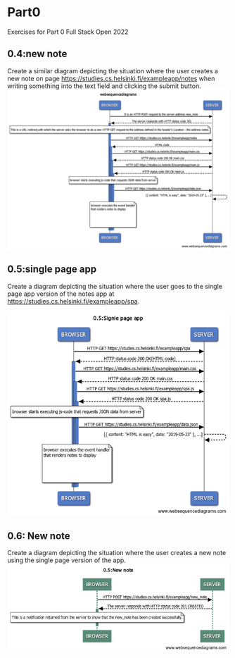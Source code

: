 # Part0

Exercises for Part 0 Full Stack Open 2022

## 0.4:new note
Create a similar diagram depicting the situation where the user creates a new note on page https://studies.cs.helsinki.fi/exampleapp/notes when writing something into the text field and clicking the submit button.
![Getting Started](./images/0.4.png
)

## 0.5:single page app
Create a diagram depicting the situation where the user goes to the single page app version of the notes app at https://studies.cs.helsinki.fi/exampleapp/spa.

![Getting Started](./images/0.5.png
)

## 0.6: New note
Create a diagram depicting the situation where the user creates a new note using the single page version of the app.
![Getting Started](./images/0.6.png
)

